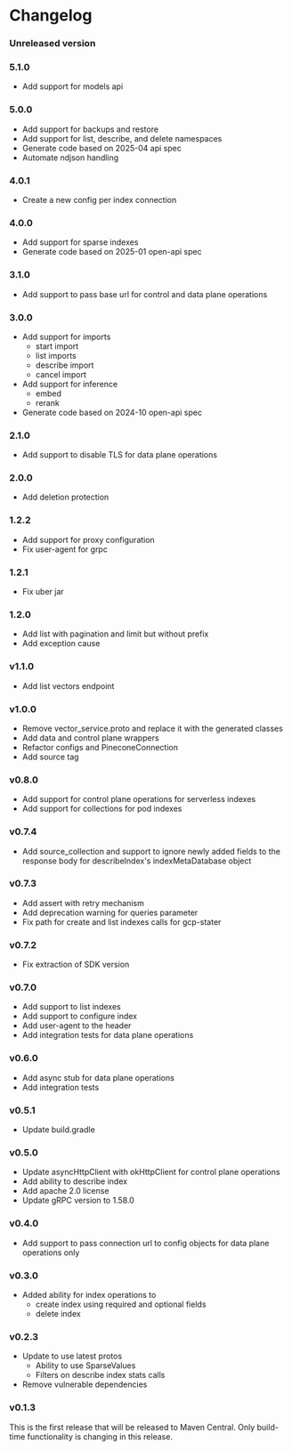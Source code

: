 # Changelog

[comment]: <> (When bumping [pc:VERSION_LATEST_RELEASE] create a new entry below)
### Unreleased version
### 5.1.0
- Add support for models api

### 5.0.0
- Add support for backups and restore
- Add support for list, describe, and delete namespaces
- Generate code based on 2025-04 api spec
- Automate ndjson handling

### 4.0.1
- Create a new config per index connection 

### 4.0.0
- Add support for sparse indexes
- Generate code based on 2025-01 open-api spec

### 3.1.0
- Add support to pass base url for control and data plane operations

### 3.0.0
- Add support for imports
  - start import
  - list imports
  - describe import
  - cancel import
- Add support for inference
  - embed
  - rerank
- Generate code based on 2024-10 open-api spec

### 2.1.0
- Add support to disable TLS for data plane operations

### 2.0.0
- Add deletion protection

### 1.2.2
- Add support for proxy configuration
- Fix user-agent for grpc

### 1.2.1
- Fix uber jar

### 1.2.0
- Add list with pagination and limit but without prefix
- Add exception cause 

### v1.1.0
- Add list vectors endpoint

### v1.0.0
- Remove vector_service.proto and replace it with the generated classes
- Add data and control plane wrappers
- Refactor configs and PineconeConnection
- Add source tag

### v0.8.0
- Add support for control plane operations for serverless indexes
- Add support for collections for pod indexes

### v0.7.4
- Add source_collection and support to ignore newly added fields to the response body for describeIndex's indexMetaDatabase object

### v0.7.3
- Add assert with retry mechanism
- Add deprecation warning for queries parameter
- Fix path for create and list indexes calls for gcp-stater

### v0.7.2
- Fix extraction of SDK version

### v0.7.0
- Add support to list indexes
- Add support to configure index
- Add user-agent to the header
- Add integration tests for data plane operations

### v0.6.0
- Add async stub for data plane operations
- Add integration tests

### v0.5.1
- Update build.gradle

### v0.5.0
- Update asyncHttpClient with okHttpClient for control plane operations
- Add ability to describe index
- Add apache 2.0 license
- Update gRPC version to 1.58.0

### v0.4.0
- Add support to pass connection url to config objects for data plane operations only

### v0.3.0
- Added ability for index operations to
  - create index using required and optional fields
  - delete index

### v0.2.3
- Update to use latest protos
  - Ability to use SparseValues
  - Filters on describe index stats calls
- Remove vulnerable dependencies

### v0.1.3
This is the first release that will be released to Maven Central. Only build-time functionality is changing in this release.